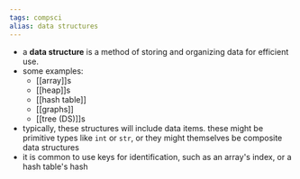 ```yaml
---
tags: compsci
alias: data structures
---
```


- a **data structure** is a method of storing and organizing data for efficient use.
- some examples:
	- [[array]]s
	- [[heap]]s
	- [[hash table]]
	- [[graphs]]
	- [[tree (DS)]]s
- typically, these structures will include data items. these might be primitive types like `int` or `str`, or they might themselves be composite data structures
- it is common to use keys for identification, such as an array's index, or a hash table's hash